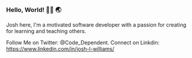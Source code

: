 ### Hello, World! 👋🏽 🌏
Josh here, I'm a motivated software developer with a passion for creating for learning and teaching others.

Follow Me on Twitter: @Code_Dependent.
Connect on Linkdin: https://www.linkedin.com/in/josh-l-williams/

